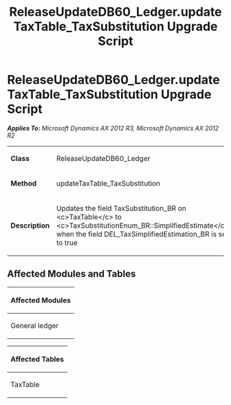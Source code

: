 ﻿---
title: ReleaseUpdateDB60_Ledger.updateTaxTable_TaxSubstitution Upgrade Script
TOCTitle: ReleaseUpdateDB60_Ledger.updateTaxTable_TaxSubstitution Upgrade Script
ms:assetid: 4a348f9d-1452-d182-fecc-a9a917d77cac
ms:mtpsurl: https://msdn.microsoft.com/en-us/library/JJ685369(v=AX.60)
ms:contentKeyID: 49708108
ms.date: 05/18/2015
mtps_version: v=AX.60
---

# ReleaseUpdateDB60\_Ledger.updateTaxTable\_TaxSubstitution Upgrade Script 


_**Applies To:** Microsoft Dynamics AX 2012 R3, Microsoft Dynamics AX 2012 R2_

<table>
<colgroup>
<col style="width: 50%" />
<col style="width: 50%" />
</colgroup>
<tbody>
<tr class="odd">
<td><p><strong>Class</strong></p></td>
<td><p>ReleaseUpdateDB60_Ledger</p></td>
</tr>
<tr class="even">
<td><p><strong>Method</strong></p></td>
<td><p>updateTaxTable_TaxSubstitution</p></td>
</tr>
<tr class="odd">
<td><p><strong>Description</strong></p></td>
<td><p>Updates the field TaxSubstitution_BR on &lt;c&gt;TaxTable&lt;/c&gt; to &lt;c&gt;TaxSubstitutionEnum_BR::SimplifiedEstimate&lt;/c&gt; when the field DEL_TaxSimplifiedEstimation_BR is set to true</p></td>
</tr>
</tbody>
</table>


## Affected Modules and Tables

<table>
<colgroup>
<col style="width: 100%" />
</colgroup>
<thead>
<tr class="header">
<th><p>Affected Modules</p></th>
</tr>
</thead>
<tbody>
<tr class="odd">
<td><p>General ledger</p></td>
</tr>
</tbody>
</table>


<table>
<colgroup>
<col style="width: 100%" />
</colgroup>
<thead>
<tr class="header">
<th><p>Affected Tables</p></th>
</tr>
</thead>
<tbody>
<tr class="odd">
<td><p>TaxTable</p></td>
</tr>
</tbody>
</table>

  


